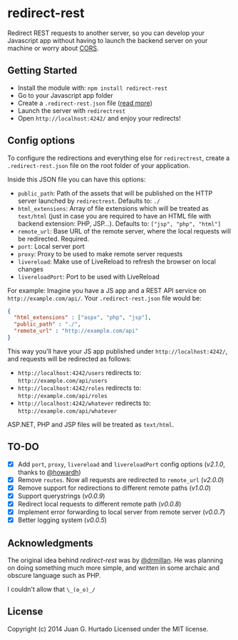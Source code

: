 # redirect-rest

Redirect REST requests to another server, so you can develop your Javascript app without having to launch the backend server on your machine or worry about [CORS](http://en.wikipedia.org/wiki/Cross-origin_resource_sharing).

## Getting Started

- Install the module with: `npm install redirect-rest`
- Go to your Javascript app folder
- Create a `.redirect-rest.json` file ([read more](#config-options))
- Launch the server with `redirectrest`
- Open `http://localhost:4242/` and enjoy your redirects!

## Config options

To configure the redirections and everything else for `redirectrest`, create a `.redirect-rest.json` file on the root folder of your application.

Inside this JSON file you can have this options:

- `public_path`: Path of the assets that will be published on the HTTP server launched by `redirectrest`. Defaults to: `./`
- `html_extensions`: Array of file extensions which will be treated as `text/html` (just in case you are required to have an HTML file with backend extension: PHP, JSP…). Defaults to: `["jsp", "php", "html"]`
- `remote_url`: Base URL of the remote server, where the local requests will be redirected. Required.
- `port`: Local server port
- `proxy`: Proxy to be used to make remote server requests
- `livereload`: Make use of LiveReload to refresh the browser on local changes
- `livereloadPort`: Port to be used with LiveReload

For example: Imagine you have a JS app and a REST API service on `http://example.com/api/`. Your `.redirect-rest.json` file would be:

```json
{
  "html_extensions" : ["aspx", "php", "jsp"],
  "public_path" : "./",
  "remote_url" : "http://example.com/api"
}
```

This way you'll have your JS app published under `http://localhost:4242/`, and requests will be redirected as follows:

- `http://localhost:4242/users` redirects to: `http://example.com/api/users`
- `http://localhost:4242/roles` redirects to: `http://example.com/api/roles`
- `http://localhost:4242/whatever` redirects to: `http://example.com/api/whatever`

ASP.NET, PHP and JSP files will be treated as `text/html`.

## TO-DO

- [x] Add `port`, `proxy`, `livereload` and `livereloadPort` config options (_v2.1.0_, thanks to [@howardh](https://github.com/howardh))
- [x] Remove `routes`. Now all requests are redirected to `remote_url` (_v2.0.0_)
- [x] Remove support for redirections to different remote paths (_v1.0.0_)
- [x] Support querystrings (_v0.0.9_)
- [x] Redirect local requests to different remote path (_v0.0.8_)
- [x] Implement error forwarding to local server from remote server (_v0.0.7_)
- [x] Better logging system (_v0.0.5_)

## Acknowledgments

The original idea behind *redirect-rest* was by [@drmillan](http://github.com/drmillan). He was planning on doing something much more simple, and written in some archaic and obscure language such as PHP.

I couldn't allow that `\_(ʘ_ʘ)_/`

## License

Copyright (c) 2014 Juan G. Hurtado
Licensed under the MIT license.
